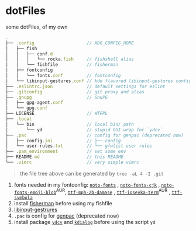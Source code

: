 # dotFiles

some dotFiles, of my own

```js
.
├── .config                    // XDG_CONFIG_HOME
│   ├── fish
│   │   ├── conf.d
│   │   │   └── rocka.fish     // fishshell alias
│   │   └── fishfile           // fisherman
│   ├── fontconfig
│   │   └── fonts.conf         // fontconfig
│   └── libinput-gestures.conf // kde flavored libinput-gestures config
├── .eslintrc.json             // default settings for eslint
├── .gitconfig                 // git proxy and alias
├── .gnupg                     // GnuPG
│   ├── gpg-agent.conf
│   └── gpg.conf
├── LICENSE                    // WTFPL
├── .local
│   └── bin                    // local bin/ path
│       └── yd                 // stupid GUI wrap for `ydcv`
├── .pac                       // config for genpac (deprecated now)
│   ├── config.ini             // ├── config
│   └── user-rules.txt         // └── gfwlist user rules
├── .pam_environment           // set some env
├── README.md                  // this README
└── .vimrc                     // very simple vimrc
```

> the file tree above can be generated by `tree -aL 4 -I .git`

1. fonts needed in my fontconfig: [`noto-fonts`][noto] , [`noto-fonts-cjk`][noto-cjk] , [`noto-fonts-emoji-blob`][droid-monovar]<sup>AUR</sup>, [`ttf-mph-2b-damase`][mph-2b-damase] , [`ttf-iosevka-term`][ttf-iosevka-term]<sup>AUR</sup> , [`ttf-symbola`][ttf-symbola]
2. install [fisherman][fisherman] before using my fishfile
3. [libinput-gestrures][gestrures]
4. `.pac` is config for [genpac][genpac] (deprecated now)
5. install package [`ydcv`][ydcv] and [`kdialog`][kdialog] before using the script `yd`

[noto]: https://www.archlinux.org/packages/extra/any/noto-fonts/
[noto-cjk]: https://www.archlinux.org/packages/extra/any/noto-fonts-cjk/
[droid-monovar]: https://aur.archlinux.org/packages/ttf-droid-monovar/
[mph-2b-damase]: https://www.archlinux.org/packages/extra/any/ttf-mph-2b-damase/
[ttf-iosevka-term]: https://aur.archlinux.org/packages/ttf-iosevka-term/
[ttf-symbola]: https://www.archlinux.org/packages/extra/any/ttf-symbola/
[fisherman]: https://github.com/fisherman/fisherman
[gestrures]: https://github.com/bulletmark/libinput-gestures
[genpac]: https://github.com/JinnLynn/genpac
[ydcv]: https://www.archlinux.org/packages/community/any/ydcv/
[kdialog]: https://www.archlinux.org/packages/extra/x86_64/kdialog/
